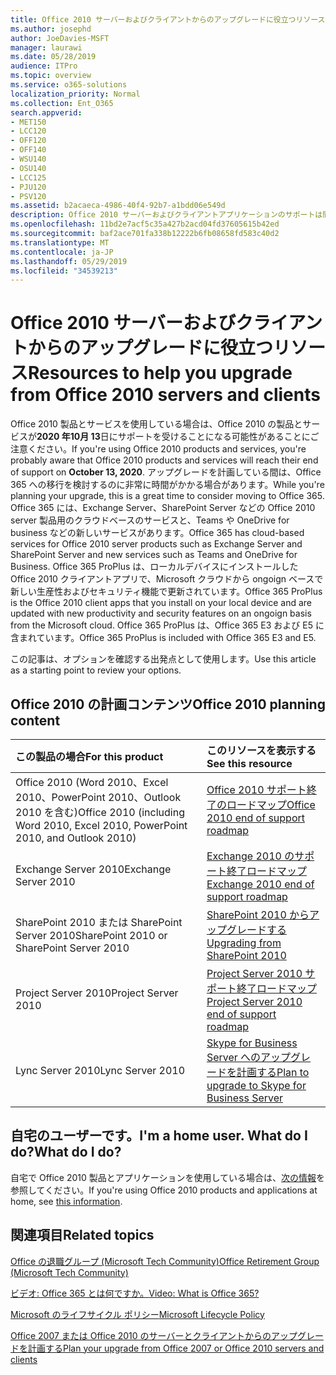 ```yaml
---
title: Office 2010 サーバーおよびクライアントからのアップグレードに役立つリソース
ms.author: josephd
author: JoeDavies-MSFT
manager: laurawi
ms.date: 05/28/2019
audience: ITPro
ms.topic: overview
ms.service: o365-solutions
localization_priority: Normal
ms.collection: Ent_O365
search.appverid:
- MET150
- LCC120
- OFF120
- OFF140
- WSU140
- OSU140
- LCC125
- PJU120
- PSV120
ms.assetid: b2acaeca-4986-40f4-92b7-a1bdd06e549d
description: Office 2010 サーバーおよびクライアントアプリケーションのサポートは間もなく終了し、カスタムサポート契約は利用できません。 今すぐアップグレードの計画を開始するには、この記事をご利用ください。
ms.openlocfilehash: 11bd2e7acf5c35a427b2acd04fd37605615b42ed
ms.sourcegitcommit: baf2ace701fa338b12222b6fb08658fd583c40d2
ms.translationtype: MT
ms.contentlocale: ja-JP
ms.lasthandoff: 05/29/2019
ms.locfileid: "34539213"
---
```

# <a name="resources-to-help-you-upgrade-from-office-2010-servers-and-clients"></a><span data-ttu-id="05896-104">Office 2010 サーバーおよびクライアントからのアップグレードに役立つリソース</span><span class="sxs-lookup"><span data-stu-id="05896-104">Resources to help you upgrade from Office 2010 servers and clients</span></span>

<span data-ttu-id="05896-105">Office 2010 製品とサービスを使用している場合は、Office 2010 の製品とサービスが**2020 年10月 13**日にサポートを受けることになる可能性があることにご注意ください。</span><span class="sxs-lookup"><span data-stu-id="05896-105">If you're using Office 2010 products and services, you're probably aware that Office 2010 products and services will reach their end of support on **October 13, 2020**.</span></span> <span data-ttu-id="05896-106">アップグレードを計画している間は、Office 365 への移行を検討するのに非常に時間がかかる場合があります。</span><span class="sxs-lookup"><span data-stu-id="05896-106">While you're planning your upgrade, this is a great time to consider moving to Office 365.</span></span> <span data-ttu-id="05896-107">Office 365 には、Exchange Server、SharePoint Server などの Office 2010 server 製品用のクラウドベースのサービスと、Teams や OneDrive for business などの新しいサービスがあります。</span><span class="sxs-lookup"><span data-stu-id="05896-107">Office 365 has cloud-based services for Office 2010 server products such as Exchange Server and SharePoint Server and new services such as Teams and OneDrive for Business.</span></span> <span data-ttu-id="05896-108">Office 365 ProPlus は、ローカルデバイスにインストールした Office 2010 クライアントアプリで、Microsoft クラウドから ongoign ベースで新しい生産性およびセキュリティ機能で更新されています。</span><span class="sxs-lookup"><span data-stu-id="05896-108">Office 365 ProPlus is the Office 2010 client apps that you install on your local device and are updated with new productivity and security features on an ongoign basis from the Microsoft cloud.</span></span> <span data-ttu-id="05896-109">Office 365 ProPlus は、Office 365 E3 および E5 に含まれています。</span><span class="sxs-lookup"><span data-stu-id="05896-109">Office 365 ProPlus is included with Office 365 E3 and E5.</span></span>

<span data-ttu-id="05896-110">この記事は、オプションを確認する出発点として使用します。</span><span class="sxs-lookup"><span data-stu-id="05896-110">Use this article as a starting point to review your options.</span></span>
      
## <a name="office-2010-planning-content"></a><span data-ttu-id="05896-111">Office 2010 の計画コンテンツ</span><span class="sxs-lookup"><span data-stu-id="05896-111">Office 2010 planning content</span></span>
  
|<span data-ttu-id="05896-112">**この製品の場合**</span><span class="sxs-lookup"><span data-stu-id="05896-112">**For this product**</span></span>|<span data-ttu-id="05896-113">**このリソースを表示する**</span><span class="sxs-lookup"><span data-stu-id="05896-113">**See this resource**</span></span>|
|:-----|:-----|
|<span data-ttu-id="05896-114">Office 2010 (Word 2010、Excel 2010、PowerPoint 2010、Outlook 2010 を含む)</span><span class="sxs-lookup"><span data-stu-id="05896-114">Office 2010 (including Word 2010, Excel 2010, PowerPoint 2010, and Outlook 2010)</span></span>  <br/> |[<span data-ttu-id="05896-115">Office 2010 サポート終了のロードマップ</span><span class="sxs-lookup"><span data-stu-id="05896-115">Office 2010 end of support roadmap</span></span>](https://docs.microsoft.com/DeployOffice/office-2010-end-support-roadmap) <br/> |
|<span data-ttu-id="05896-116">Exchange Server 2010</span><span class="sxs-lookup"><span data-stu-id="05896-116">Exchange Server 2010</span></span>  <br/> |[<span data-ttu-id="05896-117">Exchange 2010 のサポート終了ロードマップ</span><span class="sxs-lookup"><span data-stu-id="05896-117">Exchange 2010 end of support roadmap</span></span>](exchange-2010-end-of-support.md) <br/> |
|<span data-ttu-id="05896-118">SharePoint 2010 または SharePoint Server 2010</span><span class="sxs-lookup"><span data-stu-id="05896-118">SharePoint 2010 or SharePoint Server 2010</span></span>  <br/> |[<span data-ttu-id="05896-119">SharePoint 2010 からアップグレードする</span><span class="sxs-lookup"><span data-stu-id="05896-119">Upgrading from SharePoint 2010</span></span>](upgrade-from-sharepoint-2010.md) <br/> |
|<span data-ttu-id="05896-120">Project Server 2010</span><span class="sxs-lookup"><span data-stu-id="05896-120">Project Server 2010</span></span> <br/> | [<span data-ttu-id="05896-121">Project Server 2010 サポート終了ロードマップ</span><span class="sxs-lookup"><span data-stu-id="05896-121">Project Server 2010 end of support roadmap</span></span>](project-server-2010-end-of-support.md) <br/> |
|<span data-ttu-id="05896-122">Lync Server 2010</span><span class="sxs-lookup"><span data-stu-id="05896-122">Lync Server 2010</span></span> <br/> | [<span data-ttu-id="05896-123">Skype for Business Server へのアップグレードを計画する</span><span class="sxs-lookup"><span data-stu-id="05896-123">Plan to upgrade to Skype for Business Server</span></span>](https://docs.microsoft.com/skypeforbusiness/plan-your-deployment/upgrade) <br/> |
    
## <a name="im-a-home-user-what-do-i-do"></a><span data-ttu-id="05896-124">自宅のユーザーです。</span><span class="sxs-lookup"><span data-stu-id="05896-124">I'm a home user.</span></span> <span data-ttu-id="05896-125">What do I do?</span><span class="sxs-lookup"><span data-stu-id="05896-125">What do I do?</span></span>

<span data-ttu-id="05896-126">自宅で Office 2010 製品とアプリケーションを使用している場合は、[次の情報](plan-upgrade-previous-versions-office.md#im-a-home-user-what-do-i-do)を参照してください。</span><span class="sxs-lookup"><span data-stu-id="05896-126">If you're using Office 2010 products and applications at home, see [this information](plan-upgrade-previous-versions-office.md#im-a-home-user-what-do-i-do).</span></span>

## <a name="related-topics"></a><span data-ttu-id="05896-127">関連項目</span><span class="sxs-lookup"><span data-stu-id="05896-127">Related topics</span></span>

[<span data-ttu-id="05896-128">Office の退職グループ (Microsoft Tech Community)</span><span class="sxs-lookup"><span data-stu-id="05896-128">Office Retirement Group (Microsoft Tech Community)</span></span>](https://go.microsoft.com/fwlink/?linkid=842065)
  
[<span data-ttu-id="05896-129">ビデオ: Office 365 とは何ですか。</span><span class="sxs-lookup"><span data-stu-id="05896-129">Video: What is Office 365?</span></span>](https://support.office.com/article/847caf12-2589-452c-8aca-1c009797678b.aspx)
  
[<span data-ttu-id="05896-130">Microsoft のライフサイクル ポリシー</span><span class="sxs-lookup"><span data-stu-id="05896-130">Microsoft Lifecycle Policy</span></span>](https://go.microsoft.com/fwlink/?linkid=865200)

[<span data-ttu-id="05896-131">Office 2007 または Office 2010 のサーバーとクライアントからのアップグレードを計画する</span><span class="sxs-lookup"><span data-stu-id="05896-131">Plan your upgrade from Office 2007 or Office 2010 servers and clients</span></span>](plan-upgrade-previous-versions-office.md)

